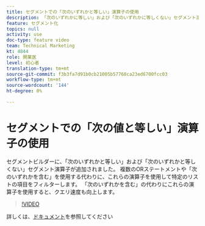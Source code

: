 ```yaml
---
title: セグメントでの「次のいずれかと等しい」演算子の使用
description: 「次のいずれかに等しい」および「次のいずれかに等しくない」セグメント演算子がセグメントビルダーに追加されました。 複数のOR文や「次のいずれかを含む」文を使用する代わりに、これらの演算子を使用して特定のリストの項目をフィルタリングします。 「次を含む」の代わりにこれらの演算子を使用すると、クエリ速度も向上します。
feature: セグメント化
topics: null
activity: use
doc-type: feature video
team: Technical Marketing
kt: 4844
role: 開業医
level: 初心者
translation-type: tm+mt
source-git-commit: f3b3fa7d91b0cb21005b57768ca23ed6700fcc03
workflow-type: tm+mt
source-wordcount: '144'
ht-degree: 0%

---
```



# セグメントでの「次の値と等しい」演算子の使用

セグメントビルダーに、「次のいずれかと等しい」および「次のいずれかと等しくない」セグメント演算子が追加されました。 複数のORステートメントや「次のいずれかを含む」を使用する代わりに、これらの演算子を使用して特定のリストの項目をフィルターします。 「次のいずれかを含む」の代わりにこれらの演算子を使用すると、クエリ速度も向上します。

>[!VIDEO](https://video.tv.adobe.com/v/32960/?quality=12)

詳しくは、[ドキュメント](https://docs.adobe.com/content/help/en/analytics/components/segmentation/segment-reference/seg-operators.html)を参照してください
